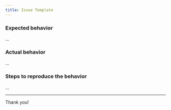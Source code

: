 ```yaml
---
title: Issue Template
---
```


### Expected behavior

...

### Actual behavior

...

### Steps to reproduce the behavior

...

---

Thank you!
